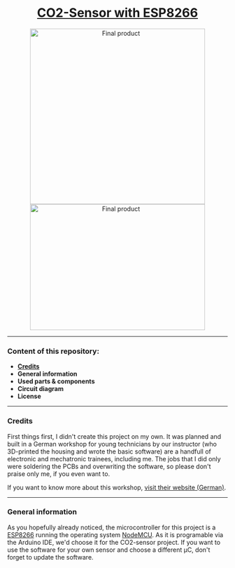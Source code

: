 <h1 align="center"><ins>CO2-Sensor with ESP8266</ins></h1>
<p float="left" align="middle">
    <img src="https://github.com/itsDkiller/CO2-Sensor/blob/master/media/product.jpg" width="400" title="Final product">
    <img src="https://github.com/itsDkiller/CO2-Sensor/blob/master/media/build.jpg" width="400" height="287" title="Final product">
</p>
<hr />
<h3 align="left">Content of this repository:</h3>
<ul>
    <li><b><a href="#credits">Credits</a></b></li>
    <li><b>General information</b></li>
    <li><b>Used parts & components</b></li>
    <li><b>Circuit diagram</b></li>
    <li><b>License</b></li>
</ul>
<hr />
<h3>Credits</h2>
<p>First things first, I didn't create this project on my own. It was planned and built in a
German workshop for young technicians by our instructor (who 3D-printed the housing and wrote the
basic software) are a handfull of electronic and mechatronic trainees, including me.
The jobs that I did only were soldering the PCBs and overwriting the software, so please don't
praise only me, if you even want to.
 
If you want to know more about this workshop, <a href="https://gbf-ev.de/beruf/verbundausbildung/">visit their website (German)</a>.</p>
<hr />
<h3>General information</h2>
<p>As you hopefully already noticed, the microcontroller for this project is a <a href="https://en.wikipedia.org/wiki/ESP8266">ESP8266</a> running the operating system <a href="https://en.wikipedia.org/wiki/NodeMCU">NodeMCU</a>. As it is programable via the Arduino IDE, we'd choose it for the CO2-sensor project. If you want to use the software for your own sensor and choose a different µC, don't forget to update the software.</p>